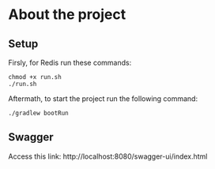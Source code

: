 # About the project
## Setup

Firsly, for Redis run these commands:
```shell
chmod +x run.sh
./run.sh
```

Aftermath, to start the project run the following command:
```shell
./gradlew bootRun
```

## Swagger
Access this link: http://localhost:8080/swagger-ui/index.html